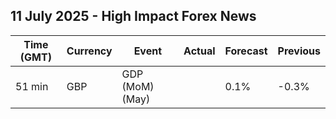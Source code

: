## 11 July 2025 - High Impact Forex News

| Time (GMT) | Currency | Event | Actual | Forecast | Previous |
|------|----------|-------|--------|----------|----------|
| 51 min | GBP | GDP (MoM) (May) |  | 0.1% | -0.3% |
